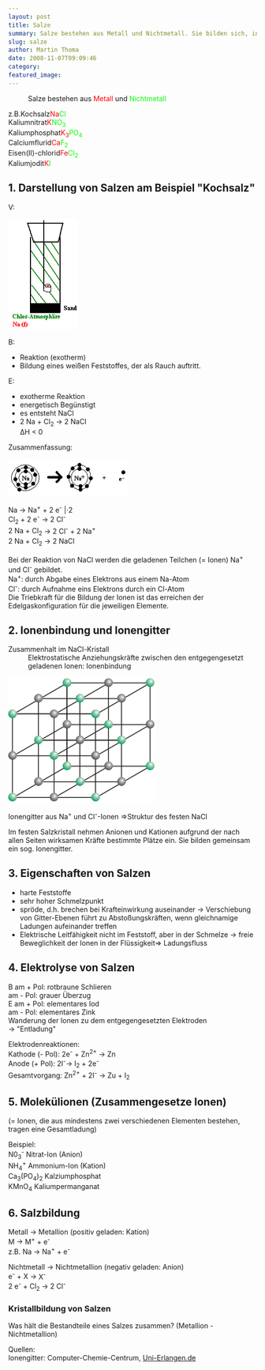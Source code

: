 ```yaml
---
layout: post
title: Salze
summary: Salze bestehen aus Metall und Nichtmetall. Sie bilden sich, indem das Metall Elektronen abgibt und das Nichtmetall diese aufnimmt. Es ist eine Ionenbindung.
slug: salze
author: Martin Thoma
date: 2008-11-07T09:09:46
category:
featured_image:
---
```

<dl><dd>Salze bestehen aus <span style="color: red;">Metall</span> und <span style="color: lime;">Nichtmetall</span></dd></dl>

<p><span class="tab">z.B.Kochsalz</span><span style="color: red;">Na</span><span style="color: lime;">Cl</span><br/>
<span class="tab">Kaliumnitrat</span><span style="color: red;">K</span><span style="color: lime;">NO<sub>3</sub></span><sub></sub><br/>
<span class="tab">Kaliumphosphat</span><span style="color: red;">K<sub>3</sub></span><span style="color: lime;">PO<sub>4</sub></span><br/>
<span class="tab">Calciumflurid</span><span style="color: red;">Ca</span><span style="color: lime;">F<sub>2</sub></span><br/>
<span class="tab">Eisen(II)-chlorid</span><span style="color: red;">Fe</span><span style="color: lime;">Cl<sub>2</sub></span><br/>
<span class="tab">Kaliumjodit</span><span style="color: red;">K</span><span style="color: lime;">I</span></p>
<h2>1. Darstellung von Salzen am Beispiel "Kochsalz"</h2>
<p><span class="versuch">V</span>:</p>
<img src="bilder/salzversuch.gif" alt="Salzversuch" />

<p><span class="versuch">B</span>:</p>
<ul>
    <li>Reaktion (exotherm)</li>
    <li>Bildung eines weißen Feststoffes, der als Rauch auftritt.</li>
</ul>



<p><span class="versuch">E</span>:</p>
<ul>
    <li>exotherme Reaktion</li>
    <li>energetisch Begünstigt</li>
    <li>es entsteht NaCl</li>
    <li>2 Na + Cl<sub>2</sub> &#8594; 2 NaCl<br/>
&#916;H &lt; 0</li>
</ul>

<p class="u">Zusammenfassung:</p>
<img src="bilder/natriumion.gif" alt="Natriumion"/><p class="gleichung"><span class="tab">Na</span> &#8594; Na<sup>+</sup> + 2 e<sup>-</sup> |&#8901;2<br/>
<span class="tab">Cl<sub>2</sub> + 2 e<sup>-</sup></span> &#8594; 2 Cl<sup>-</sup><br/>
<span class="tab">2 Na + Cl<sub>2</sub></span> &#8594; 2 Cl<sup>-</sup> + 2 Na<sup>+</sup><br/>
<span class="tab">2 Na + Cl<sub>2</sub></span> &#8594; 2 NaCl</p>
<p>Bei der Reaktion von NaCl werden die <span class="u">geladenen Teilchen</span> (= <span class="u">Ionen</span>) Na<sup>+</sup> und Cl<sup>-</sup> gebildet.<br/>
<span class="tab">Na<sup>+</sup></span>: durch Abgabe eines Elektrons aus einem Na-Atom<br/>
<span class="tab">Cl<sup>-</sup></span>: durch Aufnahme eins Elektrons durch ein Cl-Atom<br/>
Die Triebkraft für die Bildung der Ionen ist das erreichen der <span class="u">Edelgaskonfiguration</span> für die jeweiligen Elemente.</p>
<h2>2. Ionenbindung und Ionengitter</h2>
<dl><dt>Zusammenhalt im NaCl-Kristall</dt><dd><span class="important">Elektrostatische Anziehungskräfte</span> zwischen den entgegengesetzt geladenen Ionen: <span class="important">Ionenbindung</span></dd></dl><img src="bilder/nacl_gitter_modell.gif" alt="Ionengitter"/>

<p>Ionengitter aus Na<sup>+</sup> und Cl<sup>-</sup>-Ionen &#8658;Struktur des festen NaCl</p>
<p>Im festen Salzkristall nehmen Anionen und Kationen aufgrund der nach allen Seiten wirksamen Kräfte bestimmte Plätze ein. Sie bilden gemeinsam ein sog. Ionengitter.</p>
<h2>3. Eigenschaften von Salzen</h2>
<ul>
    <li>harte Feststoffe</li>
    <li>sehr hoher Schmelzpunkt</li>
    <li>spröde, d.h. brechen bei Krafteinwirkung auseinander &#8594; Verschiebung von Gitter-Ebenen führt zu Abstoßungskräften, wenn gleichnamige Ladungen aufeinander treffen</li>
    <li>Elektrische Leitfähigkeit nicht im Feststoff, aber in der Schmelze &#8594; freie Beweglichkeit der Ionen in der Flüssigkeit&#8658; Ladungsfluss</li>
</ul>

<h2>4. Elektrolyse von Salzen</h2>
<p><span class="versuch"> B</span> am + Pol: rotbraune Schlieren<br/>
am - Pol: grauer Überzug<br/>
<span class="versuch">E</span> am + Pol: elementares Iod<br/>
am - Pol: elementares Zink<br/>
Wanderung der Ionen zu dem entgegengesetzten Elektroden<br/>
&#8594; "Entladung"</p>
<p>Elektrodenreaktionen:<br/>
Kathode (- Pol): 2e<sup>-</sup> + Zn<sup>2+</sup> &#8594; Zn<br/>
Anode (+ Pol): 2I<sup>-</sup>&#8594; I<sub>2</sub> + 2e<sup>-</sup><br/>
Gesamtvorgang: Zn<sup>2+</sup> + 2I<sup>-</sup> &#8594; Zu + I<sub>2</sub></p>
<h2>5. Molekülionen (Zusammengesetze Ionen)</h2>
<p class="subtitle">(= Ionen, die aus mindestens zwei verschiedenen Elementen bestehen, tragen eine Gesamtladung)</p>
<p>Beispiel:<br/>
<span class="tab">N0<sub>3</sub><sup>-</sup></span> Nitrat-Ion (Anion)<br/>
<span class="tab">NH<sub>4</sub><sup>+</sup></span> Ammonium-Ion (Kation)<br/>
<span class="tab">Ca<sub>3</sub>(PO<sub>4</sub>)<sub>2</sub></span> Kalziumphosphat<br/>
<span class="tab">KMnO<sub>4</sub></span> Kaliumpermanganat</p>
<h2>6. Salzbildung</h2>
<p><span class="tab">Metall</span> &#8594; Metallion (positiv geladen: Kation)<br/>
<span class="tab">M</span> &#8594; M<sup>+</sup> + e<sup>-</sup><br/>
<span class="tab">z.B. Na</span> &#8594; Na<sup>+</sup> + e<sup>-</sup></p>
<p><span class="tab">Nichtmetall</span> &#8594; Nichtmetallion (negativ geladen: Anion)<br/>
<span class="tab">e<sup>-</sup> + X</span> &#8594; X<sup>-</sup><br/>
<span class="tab">2 e<sup>-</sup> + Cl<sub>2</sub></span> &#8594; 2 Cl<sup>-</sup></p>
<h3>Kristallbildung von Salzen</h3>
<p>Was hält die Bestandteile eines Salzes zusammen? (Metallion - Nichtmetallion)</p>
<p id="sources"> Quellen:<br/>
Ionengitter: Computer-Chemie-Centrum, <a href="http://www2.chemie.uni-erlangen.de/projects/vsc/chemie-mediziner-neu/bindung/ionengitter.html">Uni-Erlangen.de</a></p>
